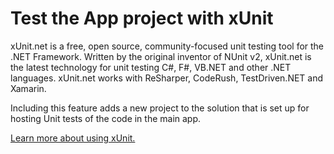 ﻿# Test the App project with xUnit

xUnit.net is a free, open source, community-focused unit testing tool for the .NET Framework. Written by the original inventor of NUnit v2, xUnit.net is the latest technology for unit testing C#, F#, VB.NET and other .NET languages. xUnit.net works with ReSharper, CodeRush, TestDriven.NET and Xamarin.

Including this feature adds a new project to the solution that is set up for hosting Unit tests of the code in the main app.

[Learn more about using xUnit.](https://xunit.net/)
